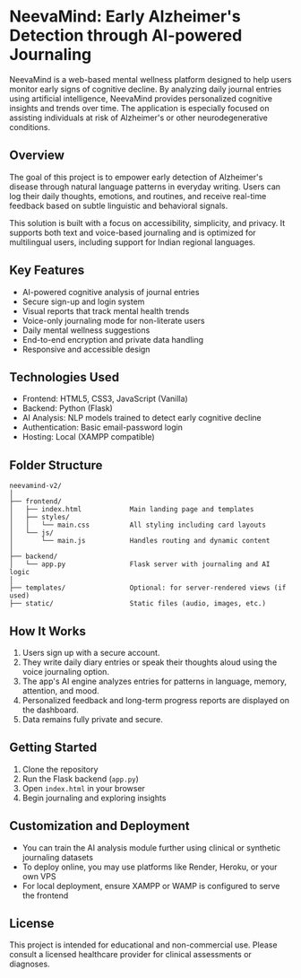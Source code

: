 # NeevaMind: Early Alzheimer's Detection through AI-powered Journaling

NeevaMind is a web-based mental wellness platform designed to help users monitor early signs of cognitive decline. By analyzing daily journal entries using artificial intelligence, NeevaMind provides personalized cognitive insights and trends over time. The application is especially focused on assisting individuals at risk of Alzheimer's or other neurodegenerative conditions.

## Overview

The goal of this project is to empower early detection of Alzheimer's disease through natural language patterns in everyday writing. Users can log their daily thoughts, emotions, and routines, and receive real-time feedback based on subtle linguistic and behavioral signals.

This solution is built with a focus on accessibility, simplicity, and privacy. It supports both text and voice-based journaling and is optimized for multilingual users, including support for Indian regional languages.

## Key Features

* AI-powered cognitive analysis of journal entries
* Secure sign-up and login system
* Visual reports that track mental health trends
* Voice-only journaling mode for non-literate users
* Daily mental wellness suggestions
* End-to-end encryption and private data handling
* Responsive and accessible design

## Technologies Used

* Frontend: HTML5, CSS3, JavaScript (Vanilla)
* Backend: Python (Flask)
* AI Analysis: NLP models trained to detect early cognitive decline
* Authentication: Basic email-password login
* Hosting: Local (XAMPP compatible)

## Folder Structure

```
neevamind-v2/
│
├── frontend/
│   ├── index.html            Main landing page and templates
│   ├── styles/
│   │   └── main.css          All styling including card layouts
│   └── js/
│       └── main.js           Handles routing and dynamic content
│
├── backend/
│   └── app.py                Flask server with journaling and AI logic
│
├── templates/                Optional: for server-rendered views (if used)
├── static/                   Static files (audio, images, etc.)
```

## How It Works

1. Users sign up with a secure account.
2. They write daily diary entries or speak their thoughts aloud using the voice journaling option.
3. The app's AI engine analyzes entries for patterns in language, memory, attention, and mood.
4. Personalized feedback and long-term progress reports are displayed on the dashboard.
5. Data remains fully private and secure.

## Getting Started

1. Clone the repository
2. Run the Flask backend (`app.py`)
3. Open `index.html` in your browser
4. Begin journaling and exploring insights

## Customization and Deployment

* You can train the AI analysis module further using clinical or synthetic journaling datasets
* To deploy online, you may use platforms like Render, Heroku, or your own VPS
* For local deployment, ensure XAMPP or WAMP is configured to serve the frontend

## License

This project is intended for educational and non-commercial use. Please consult a licensed healthcare provider for clinical assessments or diagnoses.


